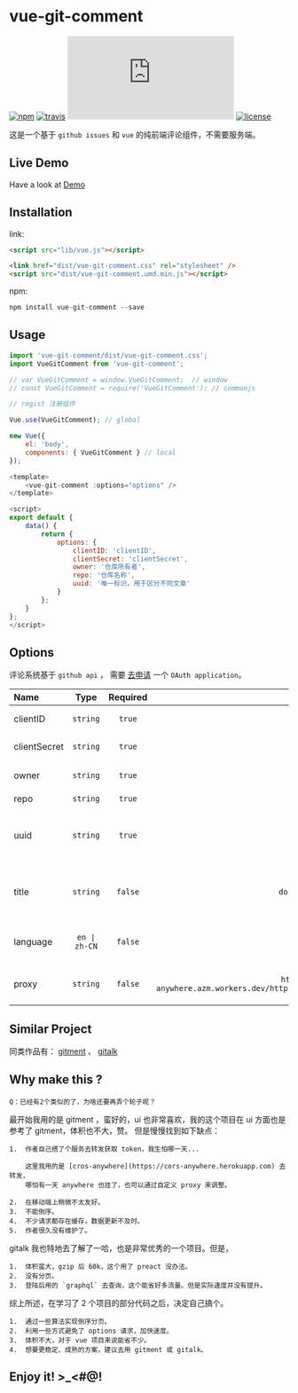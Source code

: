 # vue-git-comment

[![npm][npm_image]][npm_url] [![travis][travis_image]][travis_url] [![gzip][gzip_image]][gzip_url] [![license][license_image]][npm_url]

这是一个基于 `github issues` 和 `vue` 的纯前端评论组件，不需要服务端。

## Live Demo

Have a look at [Demo](https://shalldie.github.io/demos/vue-git-comment/)

## Installation

link:

```html
<script src="lib/vue.js"></script>

<link href="dist/vue-git-comment.css" rel="stylesheet" />
<script src="dist/vue-git-comment.umd.min.js"></script>
```

npm:

```js
npm install vue-git-comment --save
```

## Usage

```js
import 'vue-git-comment/dist/vue-git-comment.css';
import VueGitComment from 'vue-git-comment';

// var VueGitComment = window.VueGitComment;  // window
// const VueGitComment = require('VueGitComment'); // commonjs
```

```js
// regist 注册组件

Vue.use(VueGitComment); // global

new Vue({
    el: 'body',
    components: { VueGitComment } // local
});
```

```js
<template>
    <vue-git-comment :options="options" />
</template>

<script>
export default {
    data() {
        return {
            options: {
                clientID: 'clientID',
                clientSecret: 'clientSecret',
                owner: '仓库所有者',
                repo: '仓库名称',
                uuid: '唯一标识，用于区分不同文章'
            }
        };
    }
};
</script>
```

## Options

评论系统基于 `github api` ， 需要 [去申请](https://github.com/settings/applications/new) 一个 `OAuth application`。

| Name         |     Type      | Required |                                       Default                                       | Description                                   |
| :----------- | :-----------: | :------: | :---------------------------------------------------------------------------------: | :-------------------------------------------- |
| clientID     |   `string`    |  `true`  |                                                                                     | 申请的 client_id                              |
| clientSecret |   `string`    |  `true`  |                                                                                     | 申请的 client_secret                          |
| owner        |   `string`    |  `true`  |                                                                                     | issue 所在仓库的所有者                        |
| repo         |   `string`    |  `true`  |                                                                                     | 仓库名称                                      |
| uuid         |   `string`    |  `true`  |                                                                                     | 用于区分文章的唯一标识，每个评论间不能重复    |
| title        |   `string`    | `false`  |                                  `document.title`                                   | issue 使用的标题，选填。 默认使用当前页面标题 |
| language     | `en \| zh-CN` | `false`  |                                        `en`                                         | 国际化语言，选填。 默认使用 `en`              |
| proxy        |   `string`    | `false`  | `https://cors-anywhere.azm.workers.dev/https://github.com/login/oauth/access_token` | 获取 accessToken 的代理                       |

## Similar Project

同类作品有： [gitment](https://github.com/imsun/gitment) 、 [gitalk](https://github.com/gitalk/gitalk)

## Why make this ?

    Q：已经有2个类似的了，为啥还要再弄个轮子呢？

最开始我用的是 gitment ，蛮好的，ui 也非常喜欢，我的这个项目在 ui 方面也是参考了 gitment，体积也不大，赞。
但是慢慢找到如下缺点：

    1.  作者自己搭了个服务去转发获取 token，我生怕哪一天...

        这里我用的是 [cros-anywhere](https://cors-anywhere.herokuapp.com) 去转发，
        哪怕有一天 anywhere 也挂了，也可以通过自定义 proxy 来调整。

    2.  在移动端上稍微不太友好。
    3.  不能倒序。
    4.  不少请求都存在缓存，数据更新不及时。
    5.  作者很久没有维护了。

gitalk 我也特地去了解了一哈，也是非常优秀的一个项目。但是，

    1.  体积蛮大，gzip 后 60k，这个用了 preact 没办法。
    2.  没有分页。
    3.  登陆后用的 `graphql` 去查询，这个能省好多流量。但是实际速度并没有提升。

综上所述，在学习了 2 个项目的部分代码之后，决定自己搞个。

    1.  通过一些算法实现倒序分页。
    2.  利用一些方式避免了 options 请求，加快速度。
    3.  体积不大，对于 vue 项目来说能省不少。
    4.  想要更稳定、成熟的方案，建议去用 gitment 或 gitalk。

## Enjoy it! >\_<#@!

[npm_image]: https://img.shields.io/npm/v/vue-git-comment.svg
[npm_url]: https://www.npmjs.com/package/vue-git-comment
[travis_image]: https://img.shields.io/travis/shalldie/vue-git-comment/master.svg
[travis_url]: https://travis-ci.org/shalldie/vue-git-comment
[gzip_image]: https://img.badgesize.io/https://cdn.jsdelivr.net/npm/vue-git-comment@0.0.13/dist/vue-git-comment.umd.min.js?compression=gzip
[gzip_url]: https://cdn.jsdelivr.net/npm/vue-git-comment@0.0.13/dist/vue-git-comment.umd.min.js
[license_image]: https://img.shields.io/npm/l/vue-git-comment.svg
